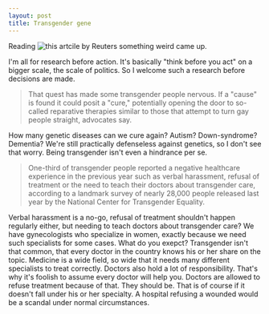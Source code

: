 ```yaml
---
layout: post
title: Transgender gene
---
```


Reading ![this artcile by Reuters](http://www.reuters.com/article/us-usa-lgbt-biology-idUSKBN1AJ0F0) something weird came up.

I'm all for research before action. It's basically "think before you act" on a bigger scale, the scale of politics. So I welcome such a research before decisions are made.

>That quest has made some transgender people nervous. If a "cause" is found it could posit a "cure," potentially opening the door to so-called reparative therapies similar to those that attempt to turn gay people straight, advocates say.

How many genetic diseases can we cure again? Autism? Down-syndrome? Dementia? We're still practically defenseless against genetics, so I don't see that worry. Being transgender isn't even a hindrance per se. 

>One-third of transgender people reported a negative healthcare experience in the previous year such as verbal harassment, refusal of treatment or the need to teach their doctors about transgender care, according to a landmark survey of nearly 28,000 people released last year by the National Center for Transgender Equality. 

Verbal harassment is a no-go, refusal of treatment shouldn't happen regularly either, but needing to teach doctors about transgender care? We have gynecologists who specialize in women, exactly because we need such specialists for some cases. What do you exepct? Transgender isn't that common, that every doctor in the country knows his or her share on the topic. Medicine is a wide field, so wide that it needs many different specialists to treat correctly. Doctors also hold a lot of responsibility. That's why it's foolish to assume every doctor will help you. Doctors are allowed to refuse treatment because of that. They should be. That is of course if it doesn't fall under his or her specialty. A hospital refusing a wounded would be a scandal under normal circumstances. 
